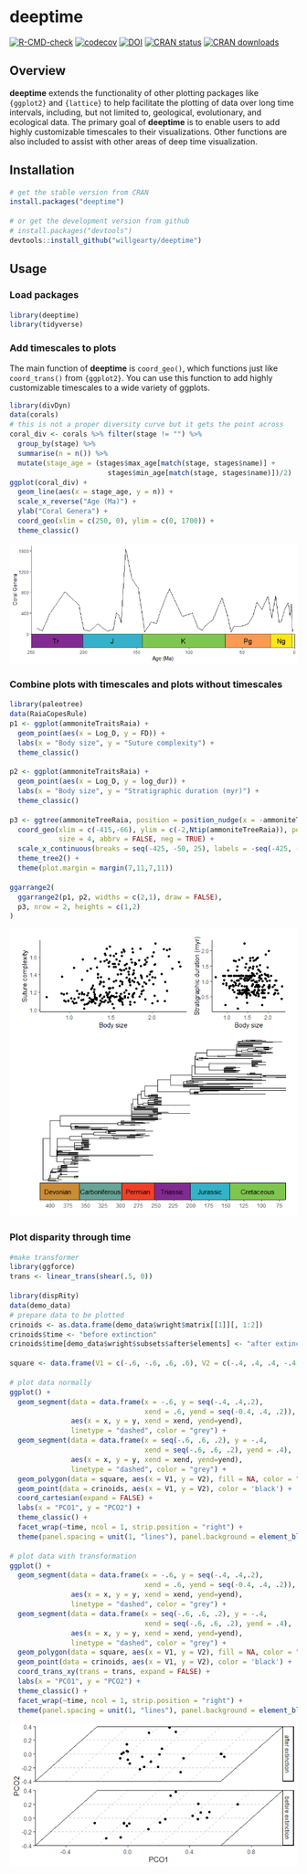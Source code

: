 # deeptime

<!-- badges: start -->
[![R-CMD-check](https://github.com/willgearty/deeptime/actions/workflows/R-CMD-check.yaml/badge.svg)](https://github.com/willgearty/deeptime/actions/workflows/R-CMD-check.yaml)
[![codecov](https://codecov.io/gh/willgearty/deeptime/branch/master/graph/badge.svg?token=VMT2EQQB8E)](https://app.codecov.io/gh/willgearty/deeptime)
[![DOI](https://zenodo.org/badge/152502088.svg)](https://zenodo.org/badge/latestdoi/152502088)
[![CRAN status](https://www.r-pkg.org/badges/version/deeptime)](https://CRAN.R-project.org/package=deeptime)
[![CRAN downloads](https://cranlogs.r-pkg.org/badges/grand-total/deeptime)](https://cran.r-project.org/package=deeptime)
<!-- badges: end -->

## Overview
__deeptime__ extends the functionality of other plotting packages like
`{ggplot2}` and `{lattice}` to help facilitate the plotting of data over long time
intervals, including, but not limited to, geological, evolutionary, and ecological
data. The primary goal of __deeptime__ is to enable users to add highly customizable
timescales to their visualizations. Other functions are also included to assist
with other areas of deep time visualization.

## Installation
```r
# get the stable version from CRAN
install.packages("deeptime")

# or get the development version from github
# install.packages("devtools")
devtools::install_github("willgearty/deeptime")
```

## Usage

### Load packages
```r
library(deeptime)
library(tidyverse)
```

### Add timescales to plots

The main function of __deeptime__ is `coord_geo()`, which functions just like `coord_trans()` from `{ggplot2}`.
You can use this function to add highly customizable timescales to a wide variety of ggplots.

```r
library(divDyn)
data(corals)
# this is not a proper diversity curve but it gets the point across
coral_div <- corals %>% filter(stage != "") %>%
  group_by(stage) %>%
  summarise(n = n()) %>%
  mutate(stage_age = (stages$max_age[match(stage, stages$name)] +
                        stages$min_age[match(stage, stages$name)])/2)
ggplot(coral_div) +
  geom_line(aes(x = stage_age, y = n)) +
  scale_x_reverse("Age (Ma)") +
  ylab("Coral Genera") +
  coord_geo(xlim = c(250, 0), ylim = c(0, 1700)) +
  theme_classic()
```

<img src="man/figures/example_bottom.png">

### Combine plots with timescales and plots without timescales
```r
library(paleotree)
data(RaiaCopesRule)
p1 <- ggplot(ammoniteTraitsRaia) +
  geom_point(aes(x = Log_D, y = FD)) +
  labs(x = "Body size", y = "Suture complexity") +
  theme_classic()

p2 <- ggplot(ammoniteTraitsRaia) +
  geom_point(aes(x = Log_D, y = log_dur)) +
  labs(x = "Body size", y = "Stratigraphic duration (myr)") +
  theme_classic()

p3 <- ggtree(ammoniteTreeRaia, position = position_nudge(x = -ammoniteTreeRaia$root.time)) +
  coord_geo(xlim = c(-415,-66), ylim = c(-2,Ntip(ammoniteTreeRaia)), pos = "bottom",
            size = 4, abbrv = FALSE, neg = TRUE) +
  scale_x_continuous(breaks = seq(-425, -50, 25), labels = -seq(-425, -50, 25)) +
  theme_tree2() +
  theme(plot.margin = margin(7,11,7,11))

ggarrange2(
  ggarrange2(p1, p2, widths = c(2,1), draw = FALSE),
  p3, nrow = 2, heights = c(1,2)
)
```

<img src="man/figures/ggarrange2.png">

### Plot disparity through time
```r
#make transformer
library(ggforce)
trans <- linear_trans(shear(.5, 0))

library(dispRity)
data(demo_data)
# prepare data to be plotted
crinoids <- as.data.frame(demo_data$wright$matrix[[1]][, 1:2])
crinoids$time <- "before extinction"
crinoids$time[demo_data$wright$subsets$after$elements] <- "after extinction"

square <- data.frame(V1 = c(-.6, -.6, .6, .6), V2 = c(-.4, .4, .4, -.4))

# plot data normally
ggplot() +
  geom_segment(data = data.frame(x = -.6, y = seq(-.4, .4,.2),
                                 xend = .6, yend = seq(-0.4, .4, .2)),
               aes(x = x, y = y, xend = xend, yend=yend),
               linetype = "dashed", color = "grey") +
  geom_segment(data = data.frame(x = seq(-.6, .6, .2), y = -.4,
                                 xend = seq(-.6, .6, .2), yend = .4),
               aes(x = x, y = y, xend = xend, yend=yend),
               linetype = "dashed", color = "grey") +
  geom_polygon(data = square, aes(x = V1, y = V2), fill = NA, color = "black") +
  geom_point(data = crinoids, aes(x = V1, y = V2), color = 'black') +
  coord_cartesian(expand = FALSE) +
  labs(x = "PCO1", y = "PCO2") +
  theme_classic() +
  facet_wrap(~time, ncol = 1, strip.position = "right") +
  theme(panel.spacing = unit(1, "lines"), panel.background = element_blank())

# plot data with transformation
ggplot() +
  geom_segment(data = data.frame(x = -.6, y = seq(-.4, .4,.2),
                                 xend = .6, yend = seq(-0.4, .4, .2)),
               aes(x = x, y = y, xend = xend, yend=yend),
               linetype = "dashed", color = "grey") +
  geom_segment(data = data.frame(x = seq(-.6, .6, .2), y = -.4,
                                 xend = seq(-.6, .6, .2), yend = .4),
               aes(x = x, y = y, xend = xend, yend=yend),
               linetype = "dashed", color = "grey") +
  geom_polygon(data = square, aes(x = V1, y = V2), fill = NA, color = "black") +
  geom_point(data = crinoids, aes(x = V1, y = V2), color = 'black') +
  coord_trans_xy(trans = trans, expand = FALSE) +
  labs(x = "PCO1", y = "PCO2") +
  theme_classic() +
  facet_wrap(~time, ncol = 1, strip.position = "right") +
  theme(panel.spacing = unit(1, "lines"), panel.background = element_blank())
```

<img src="man/figures/disparity_ggplot.png">
